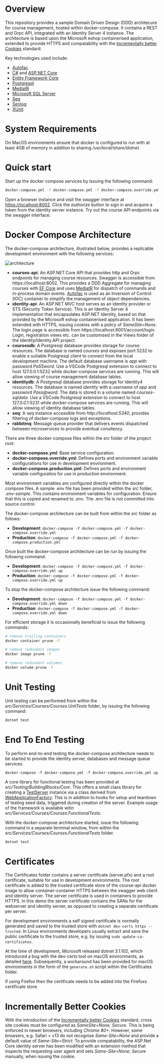 # Overview
This repository provides a sample Domain Driven Design (DDD) architecure for course management, hosted within docker-compose. It contains a REST and Grpc API, integrated with an Identity Server 4 instance. The architecture is based upon the Microsoft eshop containerised application, extended to provide HTTPS and compatability with the [Incrementally better Cookies](https://tools.ietf.org/html/draft-west-cookie-incrementalism-00/) standard.

Key technologies used include:
- [Autofac](https://autofac.org/)
- [C#](https://docs.microsoft.com/en-us/dotnet/core/) and [ASP.NET Core](https://docs.microsoft.com/en-us/aspnet/?view=aspnetcore-3.1#pivot=core)
- [Entity Framework Core](https://entityframeworkcore.com/)
- [Postgresql](https://www.postgresql.org/)
- [MediatR](https://github.com/jbogard/MediatR)
- [Microsoft SQL Server](https://docs.microsoft.com/en-us/sql/?view=sql-server-ver15)
- [Seq](https://datalust.co/seq)
- [Serilog](https://serilog.net/)
- [XUnit](https://xunit.net/)

# System Requirements
On MacOS environments ensure that docker is configured to run with at least 4GB of memory in addition to sharing */usr/local/share/dotnet*.

# Quick start
Start up the docker compose services by issuing the following command:
``` bash
docker-compose.yml -f docker-compose.yml -f docker-compose.override.yml up
```
Open a browser instance and visit the swagger interface at [https://localhost:8002](https://localhost:8002). Click the *authorize* button to sign in and acquire a token from the identity server instance. Try out the course API endpoints via the swagger interface.

# Docker Compose Architecture
The docker-compose architecture, illustrated below, provides a replicable development environment with the following services:

![architecture](https://gitlab.com/dcs3spp/myfiles/-/raw/master/Docker-Compose_Architecture.png)

- **courses-api**: An ASP.NET.Core API that provides http and Grpc endpoints for managing course resources. Swagger is accessible from https://localhost:8002. This provides a DDD Aggregate for managing courses with [EF Core](https://entityframeworkcore.com/) and uses [MediatR](https://github.com/jbogard/MediatR) for dispatch of commands and in-process domain events. [Autofac](https://autofac.org/) is used as an Inversion of Control (IOC) container to simplify the management of object dependencies.  
- **identity-api**: An ASP.NET MVC host serves as an identity provider or STS (Security Token Service). This is an Identity Server 4 implementation that encapsulates ASP.NET Identity, based on that provided by the Microsoft eshop containerised application. It has been extended with HTTPS, issuing cookies with a policy of *SameSite=None*. The login page is accessible from https://localhost:8001/account/login. Login, registration views etc. can be customised in the Views folder of the Identity/Identity.API project.
- **coursesdb**: A Postgresql database provides storage for course resources. The database is named *courses* and exposes port 5232 to enable a suitable Postgresql client to connect from the local development machine. The default database username is *app* with password *Pa55word*. Use a VSCode Postgresql extension to connect to host 127.0.0.1:5232 while docker-compose services are running. This will allow viewing of course management database tables.
- **identitydb**: A Postgresql database provides storage for Identity4 resources. The database is named *identity* with a username of *app* and password *Pass@word*. The data is stored in a volume named *courses-sqldata*. Use a VSCode Postgresql extension to connect to host 127.0.0.1:5231 while docker-compose services are running. This will allow viewing of identity database tables.
- **seq**: A seq instance accessible from *http://localhost:5340*, provides filtering of docker-compose logs and exceptions.
- **rabbitmq**: Message queue provider that delivers events dispatched between microservices to provide eventual consitency. 

There are three docker-compose files within the *src* folder of the project root:
- **docker-compose.yml**: Base service configuration.
- **docker-compose.override.yml**: Defines ports and environment variable configurations for use in development environment.
- **docker-compose.production.yml**: Defines ports and environment variable configuratios for use in production environment.

Most environment variables are configured directly within the docker compose files. A sample .env file has been provided within the *src* folder, *.env-sample*. This contains environment variables for configuration. Ensure that this is copied and renamed to *.env*. The .env file is not committed into source control.

The docker-compose architecture can be built from within the *src* folder as follows:

- **Development**: ```docker-compose -f docker-compose.yml -f docker-compose.override.yml```
- **Production**: ```docker-compose -f docker-compose.yml -f docker-compose.production.yml```

Once built the docker-compose architecture can be run by issuing the following command:

- **Development**: ```docker-compose -f docker-compose.yml -f docker-compose.override.yml up```
- **Production**: ```docker-compose -f docker-compose.yml -f docker-compose.override.yml up```

To stop the docker-compose architecture issue the following command:

- **Development**: ```docker-compose -f docker-compose.yml -f docker-compose.override.yml down```
- **Production**: ```docker-compose -f docker-compose.yml -f docker-compose.override.yml down```

For efficient storage it is occasionally beneficial to issue the following commands:
``` bash
# remove trailing containers
docker container prune -f

# remove redundant images
docker image prune -f

# remove redundant volumes
docker volume prune -f
```

# Unit Testing
Unit testing can be performed from within the *src/Services/Courses/Courses.UnitTests* folder, by issuing the following command:

``` bash
dotnet test
```

# End To End Testing
To perform end-to-end testing the docker-compose architecture needs to be started to provide the identity server,
databases and message queue services.

```docker-compose -f docker-compose.yml -f docker-compose.override.yml up```

A core library for functional testing has been provided at *src/Testing/BuildingBlocks/Core*. This offers a small class library for creating a [TestServer](https://docs.microsoft.com/en-us/dotnet/api/microsoft.aspnetcore.testhost.testserver?view=aspnetcore-3.0) instance via a class derived from [WebApplicationFactory](https://docs.microsoft.com/en-us/dotnet/api/microsoft.aspnetcore.mvc.testing.webapplicationfactory-1?view=aspnetcore-3.0). This is in addition to hooks for setup and teardown of testing seed data, triggered during creation of the server. Example usage of the framework is available witin *src/Services/Courses/Courses.FunctionalTests*.

With the docker-compose architecture started, issue the following command in a separate terminal window, from within the *src/Services/Courses/Courses.FunctionalTests* folder. 

``` bash
dotnet test
```

# Certificates
The Certificates folder contains a server certificate (server.pfx) and a root certificate, suitable for use in development environments. The root certificate is added to the trusted certificate store of the course-api docker image to allow container-container HTTPS between the swagger web client and identity server. The server certificate is used in containers to provide HTTPS. In this demo the server certificate contains the SANs for the webserver and identity server, as opposed to creating a separate certificate per server. 

For development environments a self signed certificate is normally generated and saved to the trusted store with 
```dotnet dev-certs https --trusted```. In Linux environments developers usually extract and save the public certificate to the trusted store, e.g. by issuing ```sudo update-ca-certificates```.

At the time of development, Microsoft released dotnet 3.1.102, which introduced a bug with the dev-certs tool on macOS environments, as detailed [here](https://github.com/dotnet/aspnetcore/issues/19590). Subsequently, a workaround has been provided for macOS environments in the form of the ```generate.sh``` script within the Certificates folder.

If using Firefox then the certificate needs to be added into the Firefoxs certificate store.


# Incrementally Better Cookies
With the introduction of the [Incrementally better Cookies](https://tools.ietf.org/html/draft-west-cookie-incrementalism-00/) standard, cross site cookies must be configured as *SameSite=None; Secure*. This is being enforced in newer browsers, including *Chrome 80+*. However, some browsers, e.g. Safari < v13 do not recognise *Same-Site=None* and provide a default value of *Same-Site=Strict*. To provide compatability, the ASP.Net Core identity server has been modified with an extension method that inspects the requesting user agent and sets *Same-Site=None; Secure* manually, when issuing the cookie.
